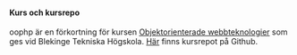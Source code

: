 #### Kurs och kursrepo

oophp är en förkortning för kursen [Objektorienterade webbteknologier](https://dbwebb.se/kurser/oophp-v5) som ges vid Blekinge Tekniska Högskola. [Här](https://github.com/dbwebb-se/oophp) finns kursrepot på Github.
